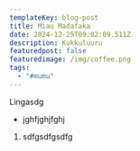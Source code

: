 ```yaml
---
templateKey: blog-post
title: Miau Madafaka
date: 2024-12-25T09:02:09.511Z
description: Kukkuluuru
featuredpost: false
featuredimage: /img/coffee.png
tags:
  - "#mumu"
---
```

Lingasdg

* jghfjghjfghj

1. sdfgsdfgsdfg